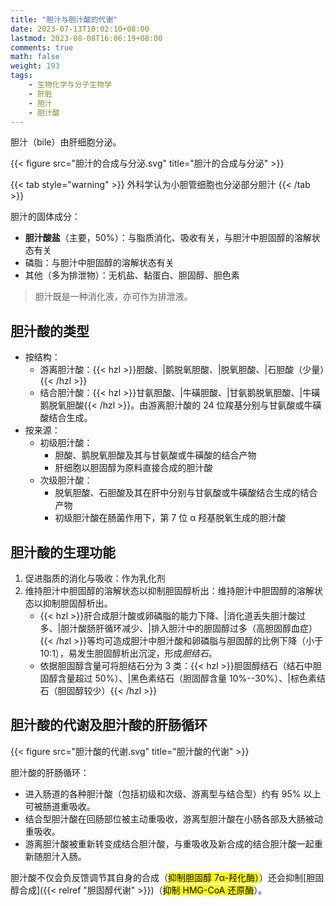 ```yaml
---
title: "胆汁与胆汁酸的代谢"
date: 2023-07-13T10:02:10+08:00
lastmod: 2023-08-08T16:06:19+08:00
comments: true
math: false
weight: 193
tags:
    - 生物化学与分子生物学
    - 肝脏
    - 胆汁
    - 胆汁酸
---
```


胆汁（bile）由肝细胞分泌。

<!--more-->

{{< figure src="胆汁的合成与分泌.svg" title="胆汁的合成与分泌" >}}

{{< tab style="warning" >}}
外科学认为小胆管细胞也分泌部分胆汁
{{< /tab >}}

胆汁的固体成分：

- **胆汁酸盐**（主要，50%）：与脂质消化、吸收有关，与胆汁中胆固醇的溶解状态有关
- 磷脂：与胆汁中胆固醇的溶解状态有关
- 其他（多为排泄物）：无机盐、黏蛋白、胆固醇、胆色素

> 胆汁既是一种消化液，亦可作为排泄液。

## 胆汁酸的类型

- 按结构：
    - 游离胆汁酸：{{< hzl >}}胆酸、|鹅脱氧胆酸、|脱氧胆酸、|石胆酸（少量）{{< /hzl >}}
    - 结合胆汁酸：{{< hzl >}}甘氨胆酸、|牛磺胆酸、|甘氨鹅脱氧胆酸、|牛磺鹅脱氧胆酸{{< /hzl >}}。由游离胆汁酸的 24 位羧基分别与甘氨酸或牛磺酸结合生成。
- 按来源：
    - 初级胆汁酸：
        - 胆酸、鹅脱氧胆酸及其与甘氨酸或牛磺酸的结合产物
        - 肝细胞以胆固醇为原料直接合成的胆汁酸
    - 次级胆汁酸：
        - 脱氧胆酸、石胆酸及其在肝中分别与甘氨酸或牛磺酸结合生成的结合产物
        - 初级胆汁酸在肠菌作用下，第 7 位 α 羟基脱氧生成的胆汁酸

## 胆汁酸的生理功能

1. 促进脂质的消化与吸收：作为乳化剂
2. 维持胆汁中胆固醇的溶解状态以抑制胆固醇析出：维持胆汁中胆固醇的溶解状态以抑制胆固醇析出。
    - {{< hzl >}}肝合成胆汁酸或卵磷脂的能力下降、|消化道丢失胆汁酸过多、|胆汁酸肠肝循环减少、|排入胆汁中的胆固醇过多（高胆固醇血症）{{< /hzl >}}等均可造成胆汁中胆汁酸和卵磷脂与胆固醇的比例下降（小于 10:1），易发生胆固醇析出沉淀，形成*胆结石*。
    - 依据胆固醇含量可将胆结石分为 3 类：{{< hzl >}}胆固醇结石（结石中胆固醇含量超过 50%）、|黑色素结石（胆固醇含量 10%--30%）、|棕色素结石（胆固醇较少）{{< /hzl >}}

## 胆汁酸的代谢及胆汁酸的肝肠循环

{{< figure src="胆汁酸的代谢.svg" title="胆汁酸的代谢" >}}

胆汁酸的肝肠循环：

- 进入肠道的各种胆汁酸（包括初级和次级、游离型与结合型）约有 95% 以上可被肠道重吸收。
- 结合型胆汁酸在回肠部位被主动重吸收，游离型胆汁酸在小肠各部及大肠被动重吸收。
- 游离胆汁酸被重新转变成结合胆汁酸，与重吸收及新合成的结合胆汁酸一起重新随胆汁入肠。

胆汁酸不仅会负反馈调节其自身的合成（<mark>抑制胆固醇 7α-羟化酶）</mark>）还会抑制[胆固醇合成]({{< relref "胆固醇代谢" >}})（<mark>抑制 HMG-CoA 还原酶</mark>）。
